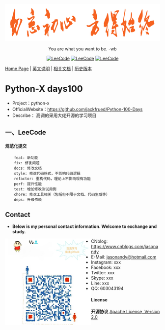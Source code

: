 <p align=center>
  <a href="https://github.com/Jasonandy/Python-X">
    <img src="https://raw.githubusercontent.com/Jasonandy/Note-X/master/Media/gif/logo.gif" width="680" height="120" alt="Raspi-X" >
  </a>
</p>

<p align=center>
    You are what you want to be. -wb
</p>

<p align="center">
	<a href="https://github.com/Jasonandy/Python-X"><img src="https://img.shields.io/badge/Project-LeeCode-green.svg?style=for-the-badge" alt="LeeCode"></a>
	<a href="https://github.com/Jasonandy/Python-X"><img src="https://img.shields.io/badge/Author-Jason-orange.svg?style=for-the-badge" alt="LeeCode"></a>
	<a href="https://github.com/Jasonandy/Python-X"><img src="https://img.shields.io/badge/Version-V1.0.0-blue.svg?style=for-the-badge" alt="LeeCode"></a>
</p>

[Home Page](https://github.com/Jasonandy/LeeCode.git) | [英文说明](https://github.com/Jasonandy/Raspi-X/blob/master/Media/docs/README-EN.md) | [相关文档](https://github.com/Jasonandy/Note-X/blob/master/docs/) | [历史版本](https://github.com/Jasonandy/LeeCode.git)

# Python-X days100
* Project：python-x
* OfficialWebsite：https://github.com/jackfrued/Python-100-Days
* Describe： 高调的采用大佬开源的学习项目


## 一、LeeCode





#### 规范化提交
```text
	feat: 新功能
	fix: 修复问题
	docs: 修改文档
	style: 修改代码格式，不影响代码逻辑
	refactor: 重构代码，理论上不影响现有功能
	perf: 提升性能
	test: 增加修改测试用例
	chore: 修改工具相关（包括但不限于文档、代码生成等）
	deps: 升级依赖
```


## Contact
- **Below is my personal contact information. Welcome to exchange and study.**
<p align="center">
    <img src="https://raw.githubusercontent.com/Jasonandy/Note-X/master/Media/contact/WXQRCode.jpg" width="280" height="280" alt="WX" align="left" />
</p>

- CNblog: https://www.cnblogs.com/jasonandy
- E-Mail: jasonandy@hotmail.com 
- Instagram: xxx
- Facebook: xxx
- Twitter: xxx 
- Skype: xxx
- Line: xxx
- QQ: 603043194




#### License
**开源协议** [Apache License, Version 2.0](http://www.apache.org/licenses/LICENSE-2.0.html)